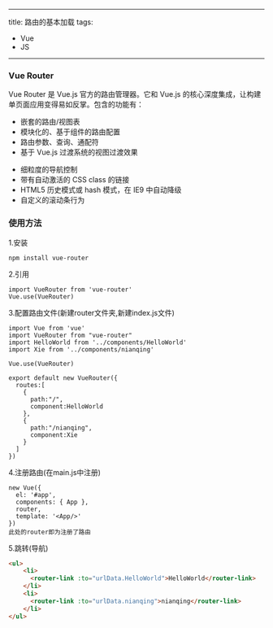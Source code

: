 <!--
 * @Descripttion: 
 * @version: 
 * @Author: sueRimn
 * @Date: 2020-06-22 14:32:42
 * @LastEditors: sueRimn
 * @LastEditTime: 2020-06-22 15:12:20
--> 
---
title: 路由的基本加载
tags:
  - Vue
  - JS
---

### Vue Router
  Vue Router 是 Vue.js 官方的路由管理器。它和 Vue.js 的核心深度集成，让构建单页面应用变得易如反掌。包含的功能有：
  - 嵌套的路由/视图表
  - 模块化的、基于组件的路由配置
  - 路由参数、查询、通配符
  - 基于 Vue.js 过渡系统的视图过渡效果
  <!-- more -->
  - 细粒度的导航控制
  - 带有自动激活的 CSS class 的链接
  - HTML5 历史模式或 hash 模式，在 IE9 中自动降级
  - 自定义的滚动条行为     

### 使用方法
  1.安装
  ```
  npm install vue-router
  ```
  2.引用
  ```
  import VueRouter from 'vue-router'
  Vue.use(VueRouter)
  ```
  3.配置路由文件(新建router文件夹,新建index.js文件)
  ```
  import Vue from 'vue'
  import VueRouter from "vue-router"
  import HelloWorld from '../components/HelloWorld'
  import Xie from '../components/nianqing'

  Vue.use(VueRouter)

  export default new VueRouter({
    routes:[
      {
        path:"/",
        component:HelloWorld
      },
      {
        path:"/nianqing",
        component:Xie
      }
    ]
  })
  ```
  4.注册路由(在main.js中注册)
  ```
  new Vue({
    el: '#app',
    components: { App },
    router,
    template: '<App/>'
  })
  此处的router即为注册了路由
  ```
  5.跳转(导航)
  ``` HTML
  <ul>
      <li>
        <router-link :to="urlData.HelloWorld">HelloWorld</router-link>
      </li>
      <li>
        <router-link :to="urlData.nianqing">nianqing</router-link>
      </li>
  </ul>
  ```
